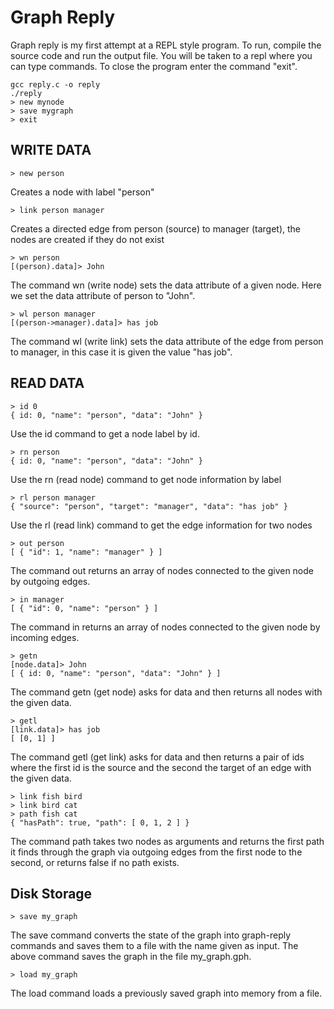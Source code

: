 Graph Reply
===========
Graph reply is my first attempt at a REPL style program. To run, compile the source code and run the output file. You will be taken to a repl where you can type commands. To close the program enter the command "exit".
```shell
gcc reply.c -o reply
./reply
> new mynode
> save mygraph
> exit
```


WRITE DATA
----------
```code
> new person 
```
Creates a node with label "person"
```code
> link person manager
```
Creates a directed edge from person (source) to manager (target), the nodes are created if they do not exist
```code
> wn person
[(person).data]> John
```
The command wn (write node) sets the data attribute of a given node.
Here we set the data attribute of person to "John".
```code
> wl person manager
[(person->manager).data]> has job
```
The command wl (write link) sets the data attribute of the edge from person to manager, in this case it is given the value "has job".

READ DATA
---------
```code
> id 0
{ id: 0, "name": "person", "data": "John" }
```
Use the id command to get a node label by id.
```code
> rn person
{ id: 0, "name": "person", "data": "John" }
```
Use the rn (read node) command to get node information by label
```code
> rl person manager
{ "source": "person", "target": "manager", "data": "has job" }
```
Use the rl (read link) command to get the edge information for two nodes
```code
> out person
[ { "id": 1, "name": "manager" } ]
```
The command out returns an array of nodes connected to the given node by outgoing edges.
```code
> in manager
[ { "id": 0, "name": "person" } ]
```
The command in returns an array of nodes connected to the given node by incoming edges.
```code
> getn
[node.data]> John
[ { id: 0, "name": "person", "data": "John" } ]
```
The command getn (get node) asks for data and then returns all nodes with the given data.
```code
> getl
[link.data]> has job
[ [0, 1] ]
```
The command getl (get link) asks for data and then returns a pair of ids where the first id is the source and the second the target of an edge with the given data.
```code
> link fish bird
> link bird cat
> path fish cat
{ "hasPath": true, "path": [ 0, 1, 2 ] }
```
The command path takes two nodes as arguments and returns the first path it finds through the graph via outgoing edges from the first node to the second, or returns false if no path exists.

Disk Storage
----
```code
> save my_graph
```
The save command converts the state of the graph into graph-reply commands and saves them to a file with the name given as input. The above command saves the graph in the file my_graph.gph.
```code
> load my_graph
```
The load command loads a previously saved graph into memory from a file.
